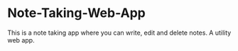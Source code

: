 # Note-Taking-Web-App
This is a note taking app where you can write, edit and delete notes. A utility web app.
